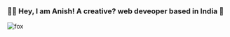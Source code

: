 ### 👋🏻 Hey, I am Anish! A creative? web deveoper based in India 🪷 
![fox](https://i.pinimg.com/564x/ba/ad/e9/baade9a9d11b6757d5940280580eacce.jpg)
